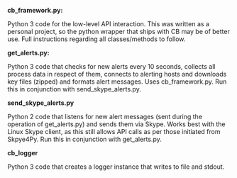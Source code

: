 **cb_framework.py:** 

Python 3 code for the low-level API interaction. This was written as a personal project, so the python wrapper that ships with CB  may be of better use. Full instructions regarding all classes/methods to follow.

**get_alerts.py:**

Python 3 code that checks for new alerts every 10 seconds, collects all process data in respect of them, connects to alerting hosts and downloads key files (zipped) and formats alert messages. Uses cb_framework.py. Run this in conjunction with send_skype_alerts.py.

**send_skype_alerts.py**

Python 2 code that listens for new alert messages (sent during the operation of get_alerts.py) and sends them via Skype. Works best with the Linux Skype client, as this still allows API calls as per those initiated from Skpye4Py. Run this in conjunction with get_alerts.py.

**cb_logger**

Python 3 code that creates a logger instance that writes to file and stdout.
